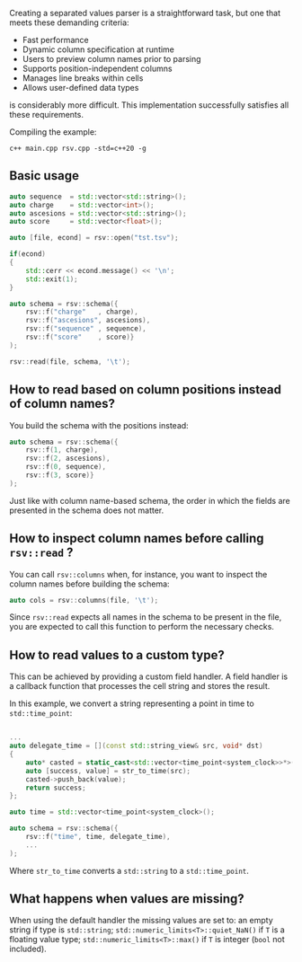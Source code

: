 Creating a separated values parser is a straightforward task, but one that meets these demanding criteria:

* Fast performance
* Dynamic column specification at runtime
* Users to preview column names prior to parsing
* Supports position-independent columns
* Manages line breaks within cells
* Allows user-defined data types

is considerably more difficult. This implementation successfully satisfies all these requirements.

Compiling the example:

```
c++ main.cpp rsv.cpp -std=c++20 -g
```

## Basic usage

```C++
auto sequence  = std::vector<std::string>();
auto charge    = std::vector<int>();
auto ascesions = std::vector<std::string>();
auto score     = std::vector<float>();

auto [file, econd] = rsv::open("tst.tsv");

if(econd)
{
    std::cerr << econd.message() << '\n';
    std::exit(1);
}

auto schema = rsv::schema({
    rsv::f("charge"   , charge),
    rsv::f("ascesions", ascesions),
    rsv::f("sequence" , sequence),
    rsv::f("score"    , score)}
);

rsv::read(file, schema, '\t');
```

## How to read based on column positions instead of column names?
You build the schema with the positions instead:
```C++
auto schema = rsv::schema({
    rsv::f(1, charge),
    rsv::f(2, ascesions),
    rsv::f(0, sequence),
    rsv::f(3, score)}
);
```
Just like with column name-based schema, the order in which the fields are presented in the schema does not matter.

## How to inspect column names before calling `rsv::read` ?

You can call `rsv::columns` when, for instance, you want to inspect the column names before building the schema:

```C++
auto cols = rsv::columns(file, '\t');
```
Since `rsv::read` expects all names in the schema to be present in the file, you are expected to call this function to perform the necessary checks.

## How to read values to a custom type?

This can be achieved by providing a custom field handler. A field handler is a callback function that processes the cell string and stores the result. 

In this example, we convert a string representing a point in time to `std::time_point`:

```C++

...
auto delegate_time = [](const std::string_view& src, void* dst)
{
    auto* casted = static_cast<std::vector<time_point<system_clock>>*>(dst);
    auto [success, value] = str_to_time(src);
    casted->push_back(value);
    return success;
};

auto time = std::vector<time_point<system_clock>();

auto schema = rsv::schema({
    rsv::f("time", time, delegate_time),
    ...
);
```

Where `str_to_time` converts a `std::string` to a `std::time_point`.


## What happens when values are missing?

When using the default handler the missing values are set to: an empty string if type is `std::string`; `std::numeric_limits<T>::quiet_NaN()` if `T` is a floating value type; `std::numeric_limits<T>::max()` if `T` is integer (`bool` not included).
